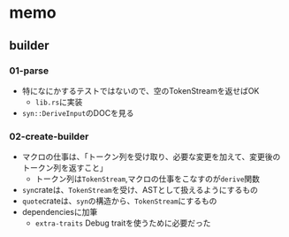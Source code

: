 # memo
## builder
### 01-parse
- 特になにかするテストではないので、空のTokenStreamを返せばOK
  - `lib.rs`に実装
- `syn::DeriveInput`のDOCを見る
### 02-create-builder
- マクロの仕事は、「トークン列を受け取り、必要な変更を加えて、変更後のトークン列を返すこと」
  - トークン列は`TokenStream`,マクロの仕事をこなすのが`derive`関数
- `syn`crateは、`TokenStream`を受け、ASTとして扱えるようにするもの
- `quote`crateは、`syn`の構造から、`TokenStream`にするもの
- dependenciesに加筆
  - `extra-traits` Debug traitを使うために必要だった